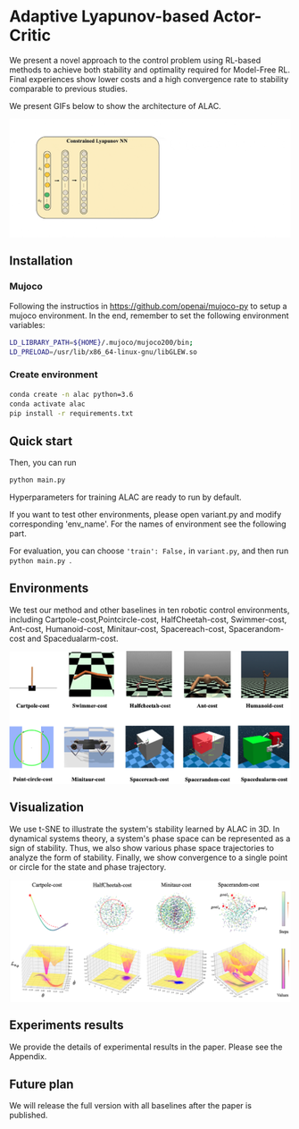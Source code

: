 # Adaptive Lyapunov-based Actor-Critic

We present a novel approach to the control problem using RL-based methods to achieve both stability and optimality required for Model-Free RL. Final experiences show lower costs and a high convergence rate to stability comparable to previous studies.

We present GIFs below to show the architecture of ALAC.

<div align=center>
<img src="figures/aaai_framework_compress.gif" align="center" width="600"/>
</div> 


## Installation


### Mujoco
Following the instructios in https://github.com/openai/mujoco-py to setup a mujoco environment. In the end, remember to set the following environment variables:
``` Bash
LD_LIBRARY_PATH=${HOME}/.mujoco/mujoco200/bin;
LD_PRELOAD=/usr/lib/x86_64-linux-gnu/libGLEW.so
```

### Create environment
```bash
conda create -n alac python=3.6
conda activate alac
pip install -r requirements.txt
```

## Quick start

Then, you can run 
```bash
python main.py 
```
Hyperparameters for training ALAC are ready to run by default. 

If you want to test other environments, please open variant.py and modify corresponding 'env_name'. For the names of environment see the following part.

For evaluation, you can choose `'train': False,` in `variant.py`, and then run `python main.py `. 




## Environments
We test our method and other baselines in ten robotic control environments, including Cartpole-cost,Pointcircle-cost, HalfCheetah-cost, Swimmer-cost, Ant-cost, Humanoid-cost, Minitaur-cost, Spacereach-cost, Spacerandom-cost and Spacedualarm-cost. 

<div align=center>
<img src="figures/environments.png" align="center" width="600"/>
</div> 

## Visualization
We use t-SNE to illustrate the system's stability learned by ALAC in 3D. In dynamical systems theory, a system's phase space can be represented as a sign of stability. Thus, we also show various phase space trajectories to analyze the form of stability. Finally, we show convergence to a single point or circle for the state and phase trajectory.

<div align=center>
<img src="figures/visualization.png" align="center" width="600"/>
</div> 

## Experiments results

We provide the details of experimental results in the paper. Please see the Appendix.

## Future plan

We will release the full version with all baselines after the paper is published. 